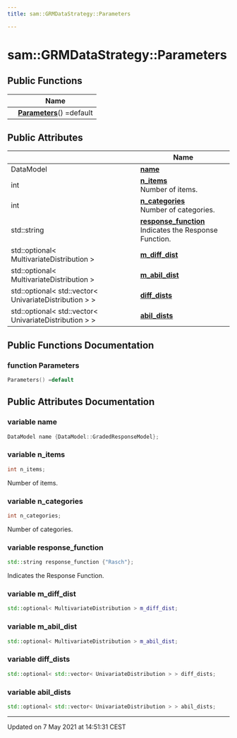 ```yaml
---
title: sam::GRMDataStrategy::Parameters

---
```


# sam::GRMDataStrategy::Parameters



## Public Functions

|                | Name           |
| -------------- | -------------- |
| | **[Parameters](/doxygen/Classes/structsam_1_1_g_r_m_data_strategy_1_1_parameters/#function-parameters)**() =default |

## Public Attributes

|                | Name           |
| -------------- | -------------- |
| DataModel | **[name](/doxygen/Classes/structsam_1_1_g_r_m_data_strategy_1_1_parameters/#variable-name)**  |
| int | **[n_items](/doxygen/Classes/structsam_1_1_g_r_m_data_strategy_1_1_parameters/#variable-n_items)** <br>Number of items.  |
| int | **[n_categories](/doxygen/Classes/structsam_1_1_g_r_m_data_strategy_1_1_parameters/#variable-n_categories)** <br>Number of categories.  |
| std::string | **[response_function](/doxygen/Classes/structsam_1_1_g_r_m_data_strategy_1_1_parameters/#variable-response_function)** <br>Indicates the Response Function.  |
| std::optional< MultivariateDistribution > | **[m_diff_dist](/doxygen/Classes/structsam_1_1_g_r_m_data_strategy_1_1_parameters/#variable-m_diff_dist)**  |
| std::optional< MultivariateDistribution > | **[m_abil_dist](/doxygen/Classes/structsam_1_1_g_r_m_data_strategy_1_1_parameters/#variable-m_abil_dist)**  |
| std::optional< std::vector< UnivariateDistribution > > | **[diff_dists](/doxygen/Classes/structsam_1_1_g_r_m_data_strategy_1_1_parameters/#variable-diff_dists)**  |
| std::optional< std::vector< UnivariateDistribution > > | **[abil_dists](/doxygen/Classes/structsam_1_1_g_r_m_data_strategy_1_1_parameters/#variable-abil_dists)**  |

## Public Functions Documentation

### function Parameters

```cpp
Parameters() =default
```


## Public Attributes Documentation

### variable name

```cpp
DataModel name {DataModel::GradedResponseModel};
```


### variable n_items

```cpp
int n_items;
```

Number of items. 

### variable n_categories

```cpp
int n_categories;
```

Number of categories. 

### variable response_function

```cpp
std::string response_function {"Rasch"};
```

Indicates the Response Function. 

### variable m_diff_dist

```cpp
std::optional< MultivariateDistribution > m_diff_dist;
```


### variable m_abil_dist

```cpp
std::optional< MultivariateDistribution > m_abil_dist;
```


### variable diff_dists

```cpp
std::optional< std::vector< UnivariateDistribution > > diff_dists;
```


### variable abil_dists

```cpp
std::optional< std::vector< UnivariateDistribution > > abil_dists;
```


-------------------------------

Updated on  7 May 2021 at 14:51:31 CEST